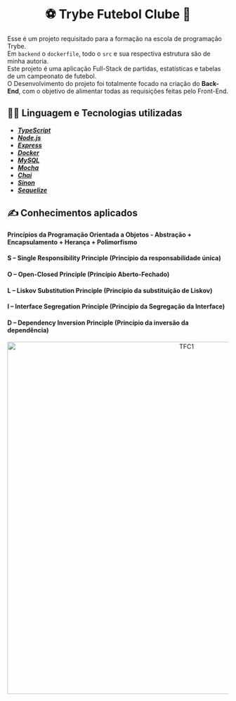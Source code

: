 # <div align="center">⚽ Trybe Futebol Clube 🥅</div>
Esse é um projeto requisitado para a formação na escola de programação Trybe.<br/>
Em `backend` o `dockerfile`, todo o `src` e sua respectiva estrutura são de minha autoria.<br/>
Este projeto é uma aplicação Full-Stack de partidas, estatísticas e tabelas de um campeonato de futebol.<br/>
O Desenvolvimento do projeto foi totalmente focado na criação do <b>Back-End</b>, com o objetivo de alimentar todas as requisições feitas pelo Front-End. 

## 👨‍💻 Linguagem e Tecnologias utilizadas
- <i><b>[TypeScript](https://www.typescriptlang.org/)</b></i><br/>
- <i><b>[Node.js](https://nodejs.org/en)</b></i><br/>
- <i><b>[Express](https://expressjs.com/pt-br/)</b></i><br/>
- <i><b>[Docker](https://www.docker.com/)</b></i><br/>
- <i><b>[MySQL](https://www.mysql.com/)</b></i><br/>
- <i><b>[Mocha](https://mochajs.org/)</b></i><br/>
- <i><b>[Chai](https://www.chaijs.com/)</b></i><br/>
- <i><b>[Sinon](https://sinonjs.org/)</b></i><br/>
- <i><b>[Sequelize](https://sequelize.org/)</b></i><br/>

## ✍ Conhecimentos aplicados
#### Princípios da Programação Orientada a Objetos - Abstração + Encapsulamento + Herança + Polimorfismo
#### S – Single Responsibility Principle (Princípio da responsabilidade única)
#### O – Open-Closed Principle (Princípio Aberto-Fechado)
#### L – Liskov Substitution Principle (Princípio da substituição de Liskov)
#### I – Interface Segregation Principle (Princípio da Segregação da Interface)
#### D – Dependency Inversion Principle (Princípio da inversão da dependência)

<div align="center">
    <img src="TFC.png" alt="TFC1" width="800px"/>
</div>
